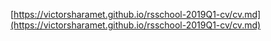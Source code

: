 [https://victorsharamet.github.io/rsschool-2019Q1-cv/cv.md](https://victorsharamet.github.io/rsschool-2019Q1-cv/cv.md)